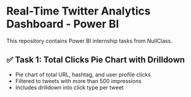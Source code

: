 # Real-Time Twitter Analytics Dashboard - Power BI

This repository contains Power BI internship tasks from NullClass.

## ✅ Task 1: Total Clicks Pie Chart with Drilldown
- Pie chart of total URL, hashtag, and user profile clicks
- Filtered to tweets with more than 500 impressions
- Includes drilldown into click type per tweet
